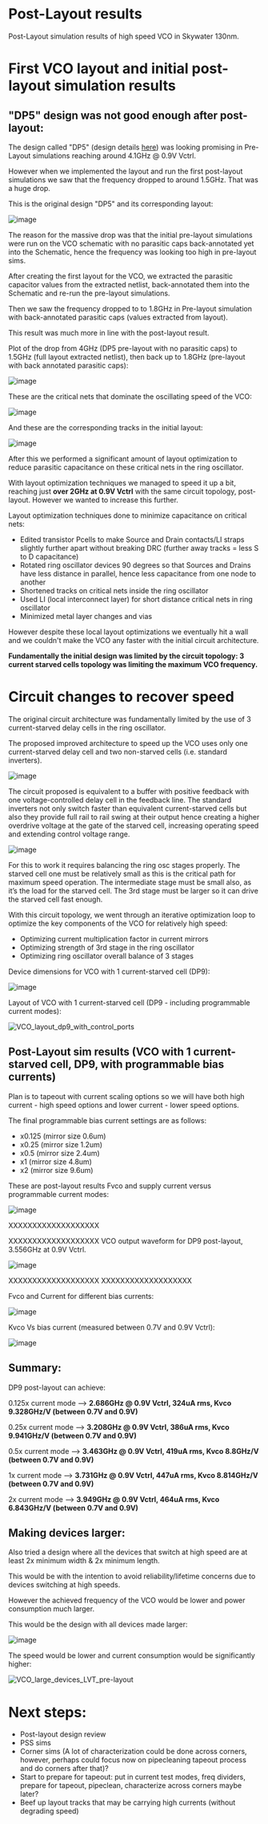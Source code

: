 # Post-Layout results
Post-Layout simulation results of high speed VCO in Skywater 130nm.

First VCO layout and initial post-layout simulation results
====
"DP5" design was not good enough after post-layout:
------
The design called "DP5" (design details [here](https://github.com/powergainer/vco/blob/main/Initial_design_investigation.md)) was looking promising in Pre-Layout simulations reaching around 4.1GHz @ 0.9V Vctrl.

However when we implemented the layout and run the first post-layout simulations we saw that the frequency dropped to around 1.5GHz. That was a huge drop.

This is the original design "DP5" and its corresponding layout:

![image](https://user-images.githubusercontent.com/95447782/155851428-3a0457ab-87d9-47ae-89a0-8701611c8fd1.png)


The reason for the massive drop was that the initial pre-layout simulations were run on the VCO schematic with no parasitic caps back-annotated yet into the Schematic, hence the frequency was looking too high in pre-layout sims.

After creating the first layout for the VCO, we extracted the parasitic capacitor values from the extracted netlist, back-annotated them into the Schematic and re-run the pre-layout simulations.

Then we saw the frequency dropped to to 1.8GHz in Pre-layout simulation with back-annotated parasitic caps (values extracted from layout).

This result was much more in line with the post-layout result.

Plot of the drop from 4GHz (DP5 pre-layout with no parasitic caps) to 1.5GHz (full layout extracted netlist), then back up to 1.8GHz (pre-layout with back annotated parasitic caps):

![image](https://user-images.githubusercontent.com/95447782/155850939-ce73f9ae-32ef-4c61-b42a-ab32810a30aa.png)



These are the critical nets that dominate the oscillating speed of the VCO:

![image](https://user-images.githubusercontent.com/95447782/155851084-13f3a256-5ef5-41ef-b05d-8682ed3f6ae6.png)

And these are the corresponding tracks in the initial layout:

![image](https://user-images.githubusercontent.com/95447782/155851110-65d0ff66-0a1b-4e4e-989a-4664155102ed.png)



After this we performed a significant amount of layout optimization to reduce parasitic capacitance on these critical nets in the ring oscillator.

With layout optimization techniques we managed to speed it up a bit, reaching just **over 2GHz at 0.9V Vctrl** with the same circuit topology, post-layout. However we wanted to increase this further.

Layout optimization techniques done to minimize capacitance on critical nets:
* Edited transistor Pcells to make Source and Drain contacts/LI straps slightly further apart without breaking DRC (further away tracks = less S to D capacitance)
* Rotated ring oscillator devices 90 degrees so that Sources and Drains have less distance in parallel, hence less capacitance from one node to another
* Shortened tracks on critical nets inside the ring oscillator
* Used LI (local interconnect layer) for short distance critical nets in ring oscillator
* Minimized metal layer changes and vias

However despite these local layout optimizations we eventually hit a wall and we couldn't make the VCO any faster with the initial circuit architecture.

**Fundamentally the initial design was limited by the circuit topology: 3 current starved cells topology was limiting the maximum VCO frequency.**



Circuit changes to recover speed
====
The original circuit architecture was fundamentally limited by the use of 3 current-starved delay cells in the ring oscillator.

The proposed improved architecture to speed up the VCO uses only one current-starved delay cell and two non-starved cells (i.e. standard inverters).

![image](https://user-images.githubusercontent.com/95447782/155852188-53bcd6bf-f415-45a9-b41e-0f4d696cd764.png)

The circuit proposed is equivalent to a buffer with positive feedback with one voltage-controlled delay cell in the feedback line. The standard inverters not only switch faster than equivalent current-starved cells but also they provide full rail to rail swing at their output hence creating a higher overdrive voltage at the gate of the starved cell, increasing operating speed and extending control voltage range.

![image](https://user-images.githubusercontent.com/95447782/155852210-26125757-1e2d-4189-bf13-cf728838c905.png)


For this to work it requires balancing the ring osc stages properly.
The starved cell one must be relatively small as this is the critical path for maximum speed operation.
The intermediate stage must be small also, as it’s the load for the starved cell.
The 3rd stage must be larger so it can drive the starved cell fast enough.


With this circuit topology, we went through an iterative optimization loop to optimize the key components of the VCO for relatively high speed:
* Optimizing current multiplication factor in current mirrors
* Optimizing strength of 3rd stage in the ring oscillator
* Optimizing ring oscillator overall balance of 3 stages

Device dimensions for VCO with 1 current-starved cell (DP9):

![image](https://user-images.githubusercontent.com/95447782/155852569-27e3ee61-9785-4331-8dbd-0c0872f6ec14.png)

Layout of VCO with 1 current-starved cell (DP9 - including programmable current modes):

![VCO_layout_dp9_with_control_ports](https://user-images.githubusercontent.com/95447782/157237491-d3940136-1350-4486-a22b-8a3501f96bc9.png)





Post-Layout sim results (VCO with 1 current-starved cell, DP9, with programmable bias currents)
---------------
Plan is to tapeout with current scaling options so we will have both high current - high speed options and lower current - lower speed options.

The final programmable bias current settings are as follows:
* x0.125 (mirror size 0.6um)
* x0.25 (mirror size 1.2um)
* x0.5 (mirror size 2.4um)
* x1 (mirror size 4.8um)
* x2 (mirror size 9.6um)

These are post-layout results Fvco and supply current versus programmable current modes:

![image](https://user-images.githubusercontent.com/95447782/157235442-8e23a6d5-e405-4849-9bee-2820ed8d502b.png)


XXXXXXXXXXXXXXXXXXX 

XXXXXXXXXXXXXXXXXXX VCO output waveform for DP9 post-layout, 3.556GHz at 0.9V Vctrl.


![image](https://user-images.githubusercontent.com/95447782/155856800-6cfce11d-851e-46c0-8259-60d405f05c61.png)

XXXXXXXXXXXXXXXXXXX 
XXXXXXXXXXXXXXXXXXX 


Fvco and Current for different bias currents:

![image](https://user-images.githubusercontent.com/95447782/157237708-59b3dd7f-74f1-4f7b-8a6d-24d01c316339.png)



Kvco Vs bias current (measured between 0.7V and 0.9V Vctrl):

![image](https://user-images.githubusercontent.com/95447782/157235253-d3ed1d04-e867-4759-9469-d4c04b7e8811.png)





Summary:
-------------
DP9 post-layout can achieve:

0.125x current mode --> **2.686GHz @ 0.9V Vctrl, 324uA rms, Kvco 9.328GHz/V (between 0.7V and 0.9V)**

0.25x current mode --> **3.208GHz @ 0.9V Vctrl, 386uA rms, Kvco 9.941GHz/V (between 0.7V and 0.9V)**

0.5x current mode --> **3.463GHz @ 0.9V Vctrl, 419uA rms, Kvco 8.8GHz/V (between 0.7V and 0.9V)**

1x current mode --> **3.731GHz @ 0.9V Vctrl, 447uA rms, Kvco 8.814GHz/V (between 0.7V and 0.9V)**

2x current mode --> **3.949GHz @ 0.9V Vctrl, 464uA rms, Kvco 6.843GHz/V (between 0.7V and 0.9V)**



Making devices larger:
------------
Also tried a design where all the devices that switch at high speed are at least 2x minimum width & 2x minimum length.

This would be with the intention to avoid reliability/lifetime concerns due to devices switching at high speeds.

However the achieved frequency of the VCO would be lower and power consumption much larger.

This would be the design with all devices made larger:

![image](https://user-images.githubusercontent.com/95447782/157237016-c6fd5c28-1b96-404c-a91f-6d5769128f80.png)


The speed would be lower and current consumption would be significantly higher:

![VCO_large_devices_LVT_pre-layout](https://user-images.githubusercontent.com/95447782/157236440-a8b8dea9-118f-400b-9160-c69509caa16a.png)







Next steps:
====
* Post-layout design review
* PSS sims
* Corner sims (A lot of characterization could be done across corners, however, perhaps could focus now on pipecleaning tapeout process and do corners after that)?
* Start to prepare for tapeout: put in current test modes, freq dividers, prepare for tapeout, pipeclean, characterize across corners maybe later?
* Beef up layout tracks that may be carrying high currents (without degrading speed)






